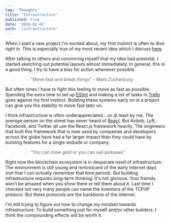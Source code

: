 ```yaml
---
tag: 'Thoughts'
title: 'Infrastructure'
published: true
date: '2018-02-02'
path: '/infrastructure'
---
```


When I start a new project I'm excited about, my first instinct is often to dive right in. This is especially true of my most recent idea which I discuss [here](http://taylormilliman.me/a-spark).

After talking to others and convincing myself that my idea had potential, I started sketching out potential layouts almost immediately.  In general, this is a good thing.  I try to have a bias for action whenever possible.

>> "Move fast and break things" - Mark Zuckerburg

But often times I have to fight this feeling to move as fast as possible.  Spending the extra time to set up [ESlint](https://eslint.org/) and making a list of tasks in [Trello](https://trello.com/) goes against my first instinct.  Building these systems early on in a project can give you the stability to move fast later on.

I think infrastructure is often underappreciated....or at least by me.  The average person on the street has never heard of [React](https://reactjs.org/).  But Airbnb, Lyft, Facebook, and Twitter all use the React.js framework heavily.  The engineers that built this framework that is now used by companies and developers across the globe have had a far larger impact than they could have by building features for a single website or company.
 
>>"You can mine gold or you can sell pickaxes"

Right now the blockchain ecosystem is in desperate need of infrastructure.  The environment is still young and reminiscent of the early internet days (not that I can actually remember that time period).  But building infrastructure requires long-term thinking.  It's not glorious.  Your friends won't be amazed when you show them or tell them about it. Last time I checked not very many people can name the inventors of the TCP/IP protocol. But these protocols are the backbone of the internet.

I'm still trying to figure out how to change my mindset towards infrastructure.  To build something just for myself and/or other builders.  I think the compounding effects will be worth it.